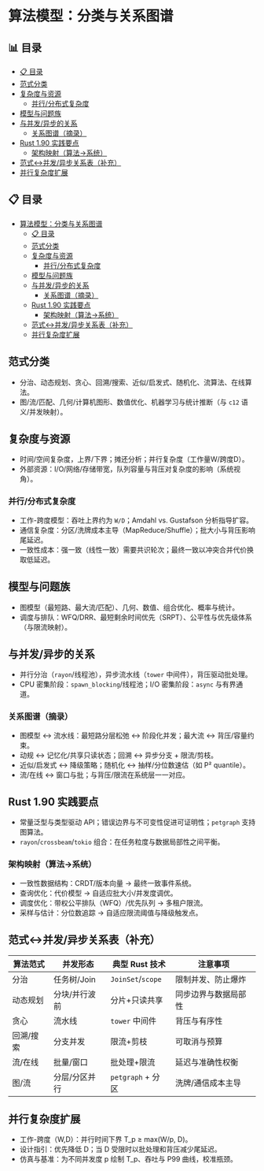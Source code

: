 ﻿# 算法模型：分类与关系图谱


## 📊 目录

- [📋 目录](#目录)
- [范式分类](#范式分类)
- [复杂度与资源](#复杂度与资源)
  - [并行/分布式复杂度](#并行分布式复杂度)
- [模型与问题族](#模型与问题族)
- [与并发/异步的关系](#与并发异步的关系)
  - [关系图谱（摘录）](#关系图谱摘录)
- [Rust 1.90 实践要点](#rust-190-实践要点)
  - [架构映射（算法→系统）](#架构映射算法系统)
- [范式↔并发/异步关系表（补充）](#范式并发异步关系表补充)
- [并行复杂度扩展](#并行复杂度扩展)


## 📋 目录

- [算法模型：分类与关系图谱](#算法模型分类与关系图谱)
  - [📋 目录](#-目录)
  - [范式分类](#范式分类)
  - [复杂度与资源](#复杂度与资源)
    - [并行/分布式复杂度](#并行分布式复杂度)
  - [模型与问题族](#模型与问题族)
  - [与并发/异步的关系](#与并发异步的关系)
    - [关系图谱（摘录）](#关系图谱摘录)
  - [Rust 1.90 实践要点](#rust-190-实践要点)
    - [架构映射（算法→系统）](#架构映射算法系统)
  - [范式↔并发/异步关系表（补充）](#范式并发异步关系表补充)
  - [并行复杂度扩展](#并行复杂度扩展)

## 范式分类

- 分治、动态规划、贪心、回溯/搜索、近似/启发式、随机化、流算法、在线算法。
- 图/流/匹配、几何/计算机图形、数值优化、机器学习与统计推断（与 `c12` 语义/并发映射）。

## 复杂度与资源

- 时间/空间复杂度，上界/下界；摊还分析；并行复杂度（工作量W/跨度D）。
- 外部资源：I/O/网络/存储带宽，队列容量与背压对复杂度的影响（系统视角）。

### 并行/分布式复杂度

- 工作-跨度模型：吞吐上界约为 `W/D`；Amdahl vs. Gustafson 分析指导扩容。
- 通信复杂度：分区/洗牌成本主导（MapReduce/Shuffle）；批大小与背压影响尾延迟。
- 一致性成本：强一致（线性一致）需要共识轮次；最终一致以冲突合并代价换取低延迟。

## 模型与问题族

- 图模型（最短路、最大流/匹配）、几何、数值、组合优化、概率与统计。
- 调度与排队：WFQ/DRR、最短剩余时间优先（SRPT）、公平性与优先级体系（与限流映射）。

## 与并发/异步的关系

- 并行分治（`rayon`/线程池），异步流水线（`tower` 中间件），背压驱动批处理。
- CPU 密集阶段：`spawn_blocking`/线程池；I/O 密集阶段：`async` 与有界通道。

### 关系图谱（摘录）

- 图模型 ↔ 流水线：最短路分层松弛 ↔ 阶段化并发；最大流 ↔ 背压/容量约束。
- 动规 ↔ 记忆化/共享只读状态；回溯 ↔ 异步分支 + 限流/剪枝。
- 近似/启发式 ↔ 降级策略；随机化 ↔ 抽样/分位数速估（如 P² quantile）。
- 流/在线 ↔ 窗口与批；与背压/限流在系统层一一对应。

## Rust 1.90 实践要点

- 常量泛型与类型驱动 API；错误边界与不可变性促进可证明性；`petgraph` 支持图算法。
- `rayon`/`crossbeam`/`tokio` 组合：在任务粒度与数据局部性之间平衡。

### 架构映射（算法→系统）

- 一致性数据结构：CRDT/版本向量 → 最终一致事件系统。
- 查询优化：代价模型 → 自适应批大小/并发度调优。
- 调度优化：带权公平排队（WFQ）/优先队列 → 多租户限流。
- 采样与估计：分位数追踪 → 自适应限流阈值与降级触发点。

## 范式↔并发/异步关系表（补充）

| 算法范式 | 并发形态 | 典型 Rust 技术 | 注意事项 |
|----------|----------|----------------|----------|
| 分治 | 任务树/Join | `JoinSet`/`scope` | 限制并发、防止爆炸 |
| 动态规划 | 分块/并行波前 | 分片+只读共享 | 同步边界与数据局部性 |
| 贪心 | 流水线 | `tower` 中间件 | 背压与有序性 |
| 回溯/搜索 | 分支并发 | 限流+剪枝 | 可取消与预算 |
| 流/在线 | 批量/窗口 | 批处理+限流 | 延迟与准确性权衡 |
 | 图/流 | 分层/分区并行 | `petgraph` + 分区 | 洗牌/通信成本主导 |

## 并行复杂度扩展

- 工作-跨度（W,D）：并行时间下界 T_p ≥ max(W/p, D)。
- 设计指引：优先降低 D；当 D 受限时以批处理和背压减少尾延迟。
- 仿真与基准：为不同并发度 p 绘制 T_p、吞吐与 P99 曲线，校准瓶颈。
